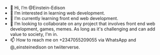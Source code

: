 - 👋 Hi, I’m @Einstein-Edison
- 👀 I’m interested in learning web development.
- 🌱 I’m currently learning front end web development.
- 💞️ I’m looking to collaborate on any project that involves front end web development, games, memes. As long as it's challenging and can add value to society, I'm in.
- 📫 How to reach me on +2347055209055 via WhatsApp and @_einsteinedison on twiiterverse. 

<!---
Einstein-Edison/Einstein-Edison is a ✨ special ✨ repository because its `README.md` (this file) appears on your GitHub profile.
You can click the Preview link to take a look at your changes.
--->
